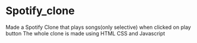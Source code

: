 # Spotify_clone
 Made a Spotify Clone that plays songs(only selective) when clicked on play button The whole clone is made using HTML CSS and Javascript 

